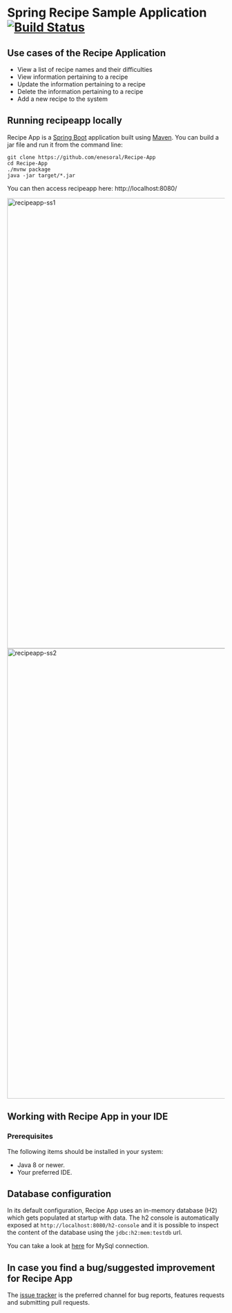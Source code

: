 # Spring Recipe Sample Application [![Build Status](https://circleci.com/gh/enesoral/Recipe-App.svg?style=svg)](https://circleci.com/gh/enesoral/Recipe-App)

## Use cases of the Recipe Application 

* View a list of recipe names and their difficulties
* View information pertaining to a recipe
* Update the information pertaining to a recipe
* Delete the information pertaining to a recipe
* Add a new recipe to the system

## Running recipeapp locally
Recipe App is a [Spring Boot](https://spring.io/guides/gs/spring-boot) application built using [Maven](https://spring.io/guides/gs/maven/). You can build a jar file and run it from the command line:


```
git clone https://github.com/enesoral/Recipe-App
cd Recipe-App
./mvnw package
java -jar target/*.jar
```

You can then access recipeapp here: http://localhost:8080/

<img width="1042" alt="recipeapp-ss1" src="https://user-images.githubusercontent.com/53643180/77230456-5cdd3c00-6ba5-11ea-9180-e1c7e325fa7f.png">

<img width="1042" alt="recipeapp-ss2" src="https://user-images.githubusercontent.com/53643180/77230458-5ea6ff80-6ba5-11ea-9324-7a49def930c7.png">

## Working with Recipe App in your IDE

### Prerequisites
The following items should be installed in your system:
* Java 8 or newer.
* Your preferred IDE.

## Database configuration

In its default configuration, Recipe App uses an in-memory database (H2) which
gets populated at startup with data. The h2 console is automatically exposed at `http://localhost:8080/h2-console`
and it is possible to inspect the content of the database using the `jdbc:h2:mem:testdb` url.
 
You can take a look at [here](https://spring.io/guides/gs/accessing-data-mysql/) for MySql connection.

## In case you find a bug/suggested improvement for Recipe App
The [issue tracker](https://github.com/enesoral/Recipe-App/issues) is the preferred channel for bug reports, features requests and submitting pull requests.


